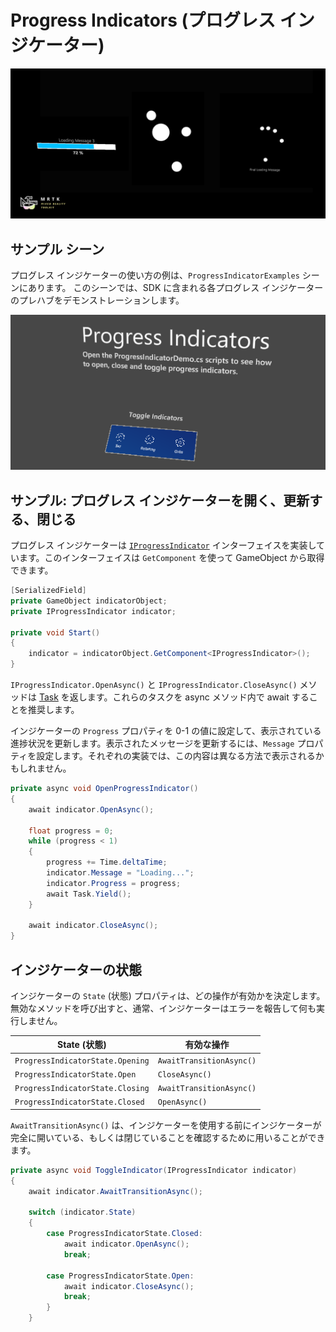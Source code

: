# Progress Indicators (プログレス インジケーター)

![Progress Indicators](../Documentation/Images/ProgressIndicator/MRTK_ProgressIndicator_Main.png)

## サンプル シーン

プログレス インジケーターの使い方の例は、`ProgressIndicatorExamples` シーンにあります。 このシーンでは、SDK に含まれる各プログレス インジケーターのプレハブをデモンストレーションします。

<img src="../Documentation/Images/ProgressIndicator/MRTK_ProgressIndicator_Examples.png">

## サンプル: プログレス インジケーターを開く、更新する、閉じる

プログレス インジケーターは [`IProgressIndicator`](xref:Microsoft.MixedReality.Toolkit.UI.IProgressIndicator) インターフェイスを実装しています。このインターフェイスは `GetComponent` を使って GameObject から取得できます。

```c#
[SerializedField]
private GameObject indicatorObject;
private IProgressIndicator indicator;

private void Start()
{
    indicator = indicatorObject.GetComponent<IProgressIndicator>();
}
```

`IProgressIndicator.OpenAsync()` と `IProgressIndicator.CloseAsync()` メソッドは [Task](xref:System.Threading.Tasks.Task) を返します。これらのタスクを async メソッド内で await することを推奨します。

インジケーターの `Progress` プロパティを 0-1 の値に設定して、表示されている進捗状況を更新します。表示されたメッセージを更新するには、`Message` プロパティを設定します。それぞれの実装では、この内容は異なる方法で表示されるかもしれません。

```c#
private async void OpenProgressIndicator()
{
    await indicator.OpenAsync();

    float progress = 0;
    while (progress < 1)
    {
        progress += Time.deltaTime;
        indicator.Message = "Loading...";
        indicator.Progress = progress;
        await Task.Yield();
    }

    await indicator.CloseAsync();
}
```

## インジケーターの状態

インジケーターの `State` (状態) プロパティは、どの操作が有効かを決定します。無効なメソッドを呼び出すと、通常、インジケーターはエラーを報告して何も実行しません。

State (状態) | 有効な操作
--- | ---
`ProgressIndicatorState.Opening` | `AwaitTransitionAsync()`
`ProgressIndicatorState.Open` | `CloseAsync()`
`ProgressIndicatorState.Closing` | `AwaitTransitionAsync()`
`ProgressIndicatorState.Closed` | `OpenAsync()`

`AwaitTransitionAsync()` は、インジケーターを使用する前にインジケーターが完全に開いている、もしくは閉じていることを確認するために用いることができます。

```c#
private async void ToggleIndicator(IProgressIndicator indicator)
{
    await indicator.AwaitTransitionAsync();

    switch (indicator.State)
    {
        case ProgressIndicatorState.Closed:
            await indicator.OpenAsync();
            break;

        case ProgressIndicatorState.Open:
            await indicator.CloseAsync();
            break;
        }
    }
```
